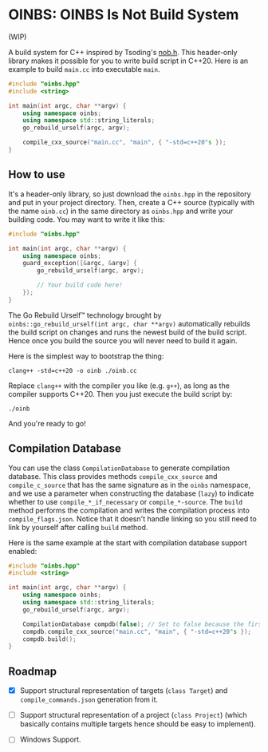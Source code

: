 # OINBS: OINBS Is Not Build System

(WIP)

A build system for C++ inspired by Tsoding's [nob.h](https://github.com/tsoding/nob.h). This header-only library makes it possible for you to write build script in C++20. Here is an example to build `main.cc` into executable `main`.

```c++
#include "oinbs.hpp"
#include <string>

int main(int argc, char **argv) {
    using namespace oinbs;
    using namespace std::string_literals;
    go_rebuild_urself(argc, argv);

    compile_cxx_source("main.cc", "main", { "-std=c++20"s });
}

```

## How to use

It's a header-only library, so just download the `oinbs.hpp` in the repository and put in your project directory. Then, create a C++ source (typically with the name `oinb.cc`) in the same directory as `oinbs.hpp` and write your building code. You may want to write it like this:
```c++
#include "oinbs.hpp"

int main(int argc, char **argv) {
    using namespace oinbs;
    guard_exception([&argc, &argv] {
        go_rebuild_urself(argc, argv);

        // Your build code here! 
    });
}

```

The Go Rebuild Urself™ technology brought by `oinbs::go_rebuild_urself(int argc, char **argv)` automatically rebuilds the build script on changes and runs the newest build of the build script. Hence once you build the source you will never need to build it again.

Here is the simplest way to bootstrap the thing:
```shell
clang++ -std=c++20 -o oinb ./oinb.cc
```

Replace `clang++` with the compiler you like (e.g. `g++`), as long as the compiler supports C++20. Then you just execute the build script by:

```shell
./oinb
```

And you're ready to go! 


## Compilation Database

You can use the class `CompilationDatabase` to generate compilation database. This class provides methods `compile_cxx_source` and `compile_c_source` that has the same signature as in the `oinbs` namespace, and we use a parameter when constructing the database (`lazy`) to indicate whether to use `compile_*_if_necessary` or `compile_*-source`. The `build` method performs the compilation and writes the compilation process into `compile_flags.json`. Notice that it doesn't handle linking so you still need to link by yourself after calling `build` method.

Here is the same example at the start with compilation database support enabled: 

```c++
#include "oinbs.hpp"
#include <string>

int main(int argc, char **argv) {
    using namespace oinbs;
    using namespace std::string_literals;
    go_rebuild_urself(argc, argv);

    CompilationDatabase compdb(false); // Set to false because the first example doesn't use compil_*_if_necessary
    compdb.compile_cxx_source("main.cc", "main", { "-std=c++20"s });
    compdb.build();
}

```

## Roadmap

- [x] Support structural representation of targets (`class Target`) and `compile_commands.json` generation from it.
- [ ] Support structural representation of a project (`class Project`) (which basically contains multiple targets hence should be easy to implement).
- [ ] Windows Support.


